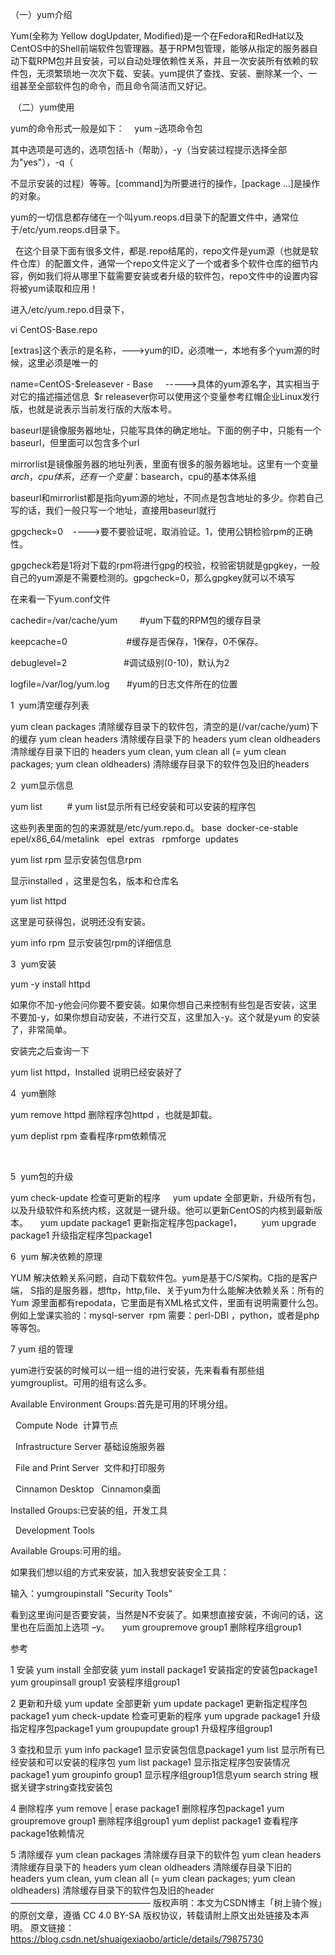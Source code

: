 （一）yum介绍

Yum(全称为 Yellow dogUpdater, Modified)是一个在Fedora和RedHat以及CentOS中的Shell前端软件包管理器。基于RPM包管理，能够从指定的服务器自动下载RPM包并且安装，可以自动处理依赖性关系，并且一次安装所有依赖的软件包，无须繁琐地一次次下载、安装。yum提供了查找、安装、删除某一个、一组甚至全部软件包的命令，而且命令简洁而又好记。

 （二）yum使用

yum的命令形式一般是如下：    yum –选项命令包

其中选项是可选的，选项包括-h（帮助），-y（当安装过程提示选择全部为"yes"），-q（

不显示安装的过程）等等。[command]为所要进行的操作，[package ...]是操作的对象。

yum的一切信息都存储在一个叫yum.reops.d目录下的配置文件中，通常位于/etc/yum.reops.d目录下。

  在这个目录下面有很多文件，都是.repo结尾的，repo文件是yum源（也就是软件仓库）的配置文件，通常一个repo文件定义了一个或者多个软件仓库的细节内容，例如我们将从哪里下载需要安装或者升级的软件包，repo文件中的设置内容将被yum读取和应用！

进入/etc/yum.repo.d目录下，

vi CentOS-Base.repo



[extras]这个表示的是名称，--->yum的ID，必须唯一，本地有多个yum源的时候，这里必须是唯一的

name=CentOS-$releasever - Base     ----->具体的yum源名字，其实相当于对它的描述描述信息  $r releasever你可以使用这个变量参考红帽企业Linux发行版，也就是说表示当前发行版的大版本号。

baseurl是镜像服务器地址，只能写具体的确定地址。下面的例子中，只能有一个baseurl，但里面可以包含多个url

mirrorlist是镜像服务器的地址列表，里面有很多的服务器地址。这里有一个变量$arch，cpu体系，还有一个变量：$basearch，cpu的基本体系组

baseurl和mirrorlist都是指向yum源的地址，不同点是包含地址的多少。你若自己写的话，我们一般只写一个地址，直接用baseurl就行

gpgcheck=0    ---->要不要验证呢，取消验证。1，使用公钥检验rpm的正确性。

gpgcheck若是1将对下载的rpm将进行gpg的校验，校验密钥就是gpgkey，一般自己的yum源是不需要检测的。gpgcheck=0，那么gpgkey就可以不填写

在来看一下yum.conf文件



cachedir=/var/cache/yum         #yum下载的RPM包的缓存目录

keepcache=0                        #缓存是否保存，1保存，0不保存。

debuglevel=2                       #调试级别(0-10)，默认为2

logfile=/var/log/yum.log       #yum的日志文件所在的位置

1  yum清空缓存列表

yum clean packages 清除缓存目录下的软件包，清空的是(/var/cache/yum)下的缓存
yum clean headers 清除缓存目录下的 headers
yum clean oldheaders 清除缓存目录下旧的 headers
yum clean, yum clean all (= yum clean packages; yum clean oldheaders) 清除缓存目录下的软件包及旧的headers

2  yum显示信息

yum list          # yum list显示所有已经安装和可以安装的程序包

这些列表里面的包的来源就是/etc/yum.repo.d。 base  docker-ce-stable  epel/x86_64/metalink   epel  extras   rpmforge  updates    

yum list rpm 显示安装包信息rpm

显示installed ，这里是包名，版本和仓库名

yum list httpd

这里是可获得包，说明还没有安装。

yum info rpm 显示安装包rpm的详细信息

3  yum安装

yum -y install httpd

如果你不加-y他会问你要不要安装。如果你想自己来控制有些包是否安装，这里不要加-y，如果你想自动安装，不进行交互，这里加入-y。这个就是yum 的安装了，非常简单。

安装完之后查询一下

yum list httpd，Installed 说明已经安装好了

4  yum删除

yum remove httpd 删除程序包httpd ，也就是卸载。

yum deplist rpm 查看程序rpm依赖情况

 

5  yum包的升级

yum check-update 检查可更新的程序
    yum update 全部更新，升级所有包，以及升级软件和系统内核，这就是一键升级。他可以更新CentOS的内核到最新版本。
    yum update package1 更新指定程序包package1，   
    yum upgrade package1 升级指定程序包package1

6  yum 解决依赖的原理

YUM 解决依赖关系问题，自动下载软件包。yum是基于C/S架构。C指的是客户端， S指的是服务器，想ftp，http,file、关于yum为什么能解决依赖关系：所有的Yum 源里面都有repodata，它里面是有XML格式文件，里面有说明需要什么包。例如上堂课实验的：mysql-server  rpm 需要：perl-DBI ，python，或者是php等等包。

7 yum 组的管理

yum进行安装的时候可以一组一组的进行安装，先来看看有那些组yumgrouplist。可用的组有这么多。

Available Environment Groups:首先是可用的环境分组。

  Compute Node  计算节点

  Infrastructure Server 基础设施服务器

  File and Print Server  文件和打印服务

  Cinnamon Desktop   Cinnamon桌面

Installed Groups:已安装的组，开发工具

  Development Tools

Available Groups:可用的组。

如果我们想以组的方式来安装，加入我想安装安全工具：

输入：yumgroupinstall "Security Tools"

看到这里询问是否要安装，当然是N不安装了。如果想直接安装，不询问的话，这里也在后面加上选项 –y。
    yum groupremove group1 删除程序组group1

参考

1 安装
yum install 全部安装
yum install package1 安装指定的安装包package1
yum groupinsall group1 安装程序组group1

2 更新和升级
yum update 全部更新
yum update package1 更新指定程序包package1
yum check-update 检查可更新的程序
yum upgrade package1 升级指定程序包package1
yum groupupdate group1 升级程序组group1

3 查找和显示
yum info package1 显示安装包信息package1
yum list 显示所有已经安装和可以安装的程序包
yum list package1 显示指定程序包安装情况package1
yum groupinfo group1 显示程序组group1信息yum search string 根据关键字string查找安装包

4 删除程序
yum remove &#124; erase package1 删除程序包package1
yum groupremove group1 删除程序组group1
yum deplist package1 查看程序package1依赖情况

5 清除缓存
yum clean packages 清除缓存目录下的软件包
yum clean headers 清除缓存目录下的 headers
yum clean oldheaders 清除缓存目录下旧的 headers
yum clean, yum clean all (= yum clean packages; yum clean oldheaders) 清除缓存目录下的软件包及旧的header
————————————————
版权声明：本文为CSDN博主「树上骑个猴」的原创文章，遵循 CC 4.0 BY-SA 版权协议，转载请附上原文出处链接及本声明。
原文链接：https://blog.csdn.net/shuaigexiaobo/article/details/79875730
